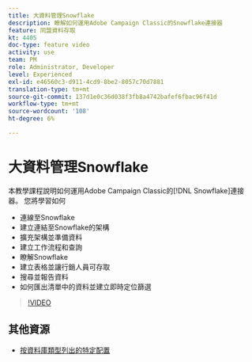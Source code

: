 ```yaml
---
title: 大資料管理Snowflake
description: 瞭解如何運用Adobe Campaign Classic的Snowflake連接器
feature: 同盟資料存取
kt: 4405
doc-type: feature video
activity: use
team: PM
role: Administrator, Developer
level: Experienced
exl-id: e46560c3-d911-4cd9-8be2-8057c70d7881
translation-type: tm+mt
source-git-commit: 137d1e0c36d038f3fb8a4742bafef6fbac96f41d
workflow-type: tm+mt
source-wordcount: '108'
ht-degree: 6%

---
```


# 大資料管理Snowflake

本教學課程說明如何運用Adobe Campaign Classic的[!DNL Snowflake]連接器。
您將學習如何

* 連線至Snowflake
* 建立連結至Snowflake的架構
* 擴充架構並準備資料
* 建立工作流程和查詢
* 瞭解Snowflake
* 建立表格並讓行銷人員可存取
* 搜尋並報告資料
* 如何匯出清單中的資料並建立即時定位篩選

>[!VIDEO](https://video.tv.adobe.com/v/31588?quality=12&learn=on)

## 其他資源

* [按資料庫類型列出的特定配置](https://docs.adobe.com/content/help/en/campaign-classic/using/getting-started/accessing-external-database/specific-configuration-database.html)
